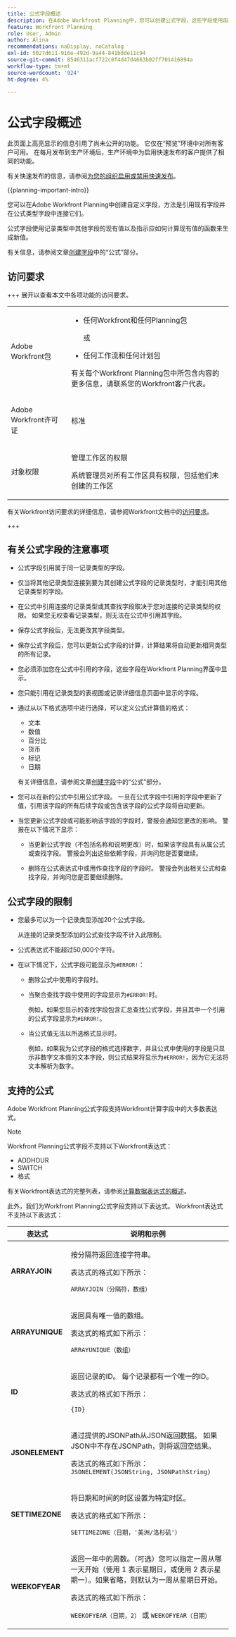 ```yaml
---
title: 公式字段概述
description: 在Adobe Workfront Planning中，您可以创建公式字段，这些字段使用函数和现有字段计算新的自定义值。
feature: Workfront Planning
role: User, Admin
author: Alina
recommendations: noDisplay, noCatalog
exl-id: 5027d611-916e-492d-9a44-841bdde11c94
source-git-commit: 8546311acf722c0f4d47d4663b02ff701416894a
workflow-type: tm+mt
source-wordcount: '924'
ht-degree: 4%

---
```


# 公式字段概述

<span class="preview">此页面上高亮显示的信息引用了尚未公开的功能。 它仅在“预览”环境中对所有客户可用。 在每月发布到生产环境后，生产环境中为启用快速发布的客户提供了相同的功能。</span>

<span class="preview">有关快速发布的信息，请参阅[为您的组织启用或禁用快速发布](/help/quicksilver/administration-and-setup/set-up-workfront/configure-system-defaults/enable-fast-release-process.md)。</span>

{{planning-important-intro}}

您可以在Adobe Workfront Planning中创建自定义字段，方法是引用现有字段并在公式类型字段中连接它们。

公式字段使用记录类型中其他字段的现有值以及指示应如何计算现有值的函数来生成新值。

有关信息，请参阅文章[创建字段](/help/quicksilver/planning/fields/create-fields.md)中的“公式”部分。

## 访问要求

+++ 展开以查看本文中各项功能的访问要求。 

<table style="table-layout:auto"> 
<col> 
</col> 
<col> 
</col> 
<tbody> 
    <tr> 
<tr> 
</tr>   
<tr> 
   <td role="rowheader"><p>Adobe Workfront包</p></td> 
   <td> 
<ul> 
<li><p>任何Workfront和任何Planning包</p></li>
或
<li><p>任何工作流和任何计划包</p></li></ul>
<p>有关每个Workfront Planning包中所包含内容的更多信息，请联系您的Workfront客户代表。 </p> 
   </td> 
  <tr> 
   <td role="rowheader"><p>Adobe Workfront许可证</p></td> 
   <td><p>标准</p>
   </td> 
  </tr> 
  <tr> 
   <td role="rowheader"><p>对象权限</p></td> 
   <td>   <p>管理工作区的权限</p>  
   <p>系统管理员对所有工作区具有权限，包括他们未创建的工作区</p>  </td> 
  </tr>  
</tbody> 
</table>

有关Workfront访问要求的详细信息，请参阅Workfront文档中的[访问要求](/help/quicksilver/administration-and-setup/add-users/access-levels-and-object-permissions/access-level-requirements-in-documentation.md)。

+++   

<!--Old:

<table style="table-layout:auto"> 
<col> 
</col> 
<col> 
</col> 
<tbody> 
    <tr> 
<tr> 
<td> 
   <p> Products</p> </td> 
   <td> 
   <ul><li><p> Adobe Workfront</p></li> 
   <li><p> Adobe Workfront Planning<p></li></ul></td> 
  </tr>   
<tr> 
   <td role="rowheader"><p>Adobe Workfront plan*</p></td> 
   <td> 
<p>Any of the following Workfront plans:</p> 
<ul><li>Select</li> 
<li>Prime</li> 
<li>Ultimate</li></ul> 
<p>Workfront Planning is not available for legacy Workfront plans</p> 
   </td> 
<tr> 
   <td role="rowheader"><p>Adobe Workfront Planning package*</p></td> 
   <td> 
<p>Any </p> 
<p>For more information about what is included in each Workfront Planning plan, contact your Workfront account manager. </p> 
   </td> 
 <tr> 
   <td role="rowheader"><p>Adobe Workfront platform</p></td> 
   <td> 
<p>Your organization's instance of Workfront must be onboarded to the Adobe Unified Experience to be able to access Workfront Planning.</p> 
<p>For more information, see <a href="/help/quicksilver/workfront-basics/navigate-workfront/workfront-navigation/adobe-unified-experience.md">Adobe Unified Experience for Workfront</a>. </p> 
   </td> 
   </tr> 
  </tr> 
  <tr> 
   <td role="rowheader"><p>Adobe Workfront license*</p></td> 
   <td><p> Standard</p>
   <p>Workfront Planning is not available for legacy Workfront licenses</p> 
  </td> 
  </tr> 
  <tr> 
   <td role="rowheader"><p>Access level configuration</p></td> 
   <td> <p>There are no access level controls for Adobe Workfront Planning</p>   
</td> 
  </tr> 
<tr> 
   <td role="rowheader"><p>Object permissions</p></td> 
   <td>   <p>Manage permissions to a workspace and record type </a> </p>  
   <p>System Administrators have permissions to all workspaces, including the ones they did not create</p> </td> 
  </tr> 
 
</tbody> 
</table> -->

## 有关公式字段的注意事项

* 公式字段引用属于同一记录类型的字段。
* 仅当将其他记录类型连接到要为其创建公式字段的记录类型时，才能引用其他记录类型的字段。
* 在公式中引用连接的记录类型或其查找字段取决于您对连接的记录类型的权限。 如果您无权查看记录类型，则无法在公式中引用其字段。
* 保存公式字段后，无法更改其字段类型。
* 保存公式字段后，您可以更新公式字段的计算，计算结果将自动更新相同类型的所有记录。
* 您必须添加您在公式中引用的字段，这些字段在Workfront Planning界面中显示。
* 您只能引用在记录类型的表视图或记录详细信息页面中显示的字段。
* 通过从以下格式选项中进行选择，可以定义公式计算值的格式：

   * 文本
   * 数值
   * 百分比
   * 货币
   * 标记
   * 日期

  有关详细信息，请参阅文章[创建字段](/help/quicksilver/planning/fields/create-fields.md)中的“公式”部分。
* 您可以在新的公式中引用公式字段。 一旦在公式字段中引用的字段中更新了值，引用该字段的所有后续字段或包含该字段的公式字段将自动更新。

<div class="preview">

* 当您更新公式字段或可能影响该字段的字段时，警报会通知您更改的影响。 警报在以下情况下显示：

   * 当更新公式字段（不包括名称和说明更改）时，如果该字段具有从属公式或查找字段。 警报会列出这些依赖字段，并询问您是否要继续。

   * 删除在公式表达式中或用作查找字段的字段时。 警报会列出相关公式和查找字段，并询问您是否要继续删除。

</div>



<div class="preview">

## 公式字段的限制

* 您最多可以为一个记录类型添加20个公式字段。

  从连接的记录类型添加的公式查找字段不计入此限制。

* 公式表达式不能超过50,000个字符。

* 在以下情况下，公式字段可能显示为`#ERROR!`：
   * 删除公式中使用的字段时。
   * 当聚合查找字段中使用的字段显示为`#ERROR!`时。

     例如，如果您显示的查找字段包含汇总查找公式字段，并且其中一个引用的公式字段显示为`#ERROR!`。
   * 当公式值无法以所选格式显示时。

     例如，如果我为公式字段的格式选择数字，并且公式中使用的字段是只显示非数字文本值的文本字段，则公式结果将显示为`#ERROR!`，因为它无法将文本解析为数字。

</div>

## 支持的公式

Adobe Workfront Planning公式字段支持Workfront计算字段中的大多数表达式。

>[!NOTE]
>
>Workfront Planning公式字段不支持以下Workfront表达式：
>
><!--* SORTASCARRAY-->
><!--* SORTDESCARRAY-->
>* ADDHOUR
>* SWITCH
>* 格式

<!--remove the ones commented out when we go live to Preview and Prod, if they truly are added to Planning-->

有关Workfront表达式的完整列表，请参阅[计算数据表达式的概述](/help/quicksilver/reports-and-dashboards/reports/calc-cstm-data-reports/calculated-data-expressions.md)。

此外，我们为Workfront Planning公式字段支持以下表达式。 Workfront表达式不支持以下表达式：

<!--take these three out when they also come to WF and Lisa has added them to the WF expression article linked above-->

<table style="table-layout:auto"> 
 <col> 
 <col> 
 <thead> 
  <tr> 
   <th>表达式</th> 
   <th>说明和示例</th> 
  </tr> 
 </thead> 
 <tbody>

<tr> 
   <td><strong>ARRAYJOIN</strong> </td> 
   <td> <p>按分隔符返回连接字符串。</p> <p>表达式的格式如下所示：

<code>ARRAYJOIN（分隔符，数组）</code>
</p>
   </td></tr>
    <tr> 
   <td><strong>ARRAYUNIQUE</strong> </td> 
   <td> <p>返回具有唯一值的数组。</p> <p>表达式的格式如下所示：

<code>ARRAYUNIQUE（数组）</code>
</p>
   </td></tr>
     <tr> 
   <td><strong>ID</strong> </td> 
   <td> <p>返回记录的ID。 每个记录都有一个唯一的ID。</p> <p>表达式的格式如下所示：

<code>{ID}</code>
</p>
   </td></tr>
  <tr> 
   <td><strong>JSONELEMENT</strong> </td> 
   <td> <p>通过提供的JSONPath从JSON返回数据。 如果JSON中不存在JSONPath，则将返回空结果。 </p> <p>表达式的格式如下所示：
      <code>JSONELEMENT(JSONString, JSONPathString) </code>
   </p>
   </td></tr>
  <tr> 
   <td><strong>SETTIMEZONE</strong> </td> 
   <td> <p>将日期和时间的时区设置为特定时区。</p> <p>表达式的格式如下所示：

<code>SETTIMEZONE（日期，&#39;美洲/洛杉矶&#39;）</code>
</p>
   </td></tr>

<tr> 
   <td><strong>WEEKOFYEAR</strong> </td> 
   <td> <p>返回一年中的周数。（可选）您可以指定一周从哪一天开始（使用 1 表示星期日，或使用 2 表示星期一）。如果省略，则默认为一周从星期日开始。</p> <p>表达式的格式如下所示：

<code>WEEKOFYEAR（日期，2）</code>
或
<code>WEEKOFYEAR（日期）</code>
</p>
   </td></tr>

</table>
